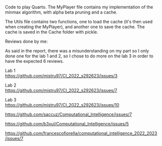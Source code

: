 Code to play Quarto. The MyPlayer file contains my implementation of the minmax algorithm, with alpha beta pruning and a cache.

The Utils file contains two functions, one to load the cache (it's then used when creating the MyPlayer), and another one to save the cache.
The cache is saved in the Cache folder with pickle.

Reviews done by me:

As said in the report, there was a misunderstanding on my part so I only done one for the lab 1 and 2, so I chose to do more on the lab 3 in order to have the expected 6 reviews.

Lab 1</br>
https://github.com/mistru97/CI_2022_s292623/issues/3

Lab 2</br>
https://github.com/mistru97/CI_2022_s292623/issues/7

Lab 3</br>
https://github.com/mistru97/CI_2022_s292623/issues/10</br>

https://github.com/saccuz/Computational_Intelligence/issues/7</br>

https://github.com/b3xul/Computational_Intelligence/issues/5</br>

https://github.com/francescofiorella/computational_intelligence_2022_2023/issues/7